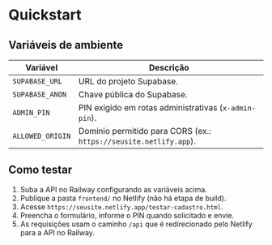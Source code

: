 # Quickstart

## Variáveis de ambiente
| Variável | Descrição |
|---------|-----------|
| `SUPABASE_URL` | URL do projeto Supabase. |
| `SUPABASE_ANON` | Chave pública do Supabase. |
| `ADMIN_PIN` | PIN exigido em rotas administrativas (`x-admin-pin`). |
| `ALLOWED_ORIGIN` | Domínio permitido para CORS (ex.: `https://seusite.netlify.app`). |

## Como testar
1. Suba a API no Railway configurando as variáveis acima.
2. Publique a pasta `frontend/` no Netlify (não há etapa de build).
3. Acesse `https://seusite.netlify.app/testar-cadastro.html`.
4. Preencha o formulário, informe o PIN quando solicitado e envie.
5. As requisições usam o caminho `/api` que é redirecionado pelo Netlify para a API no Railway.
